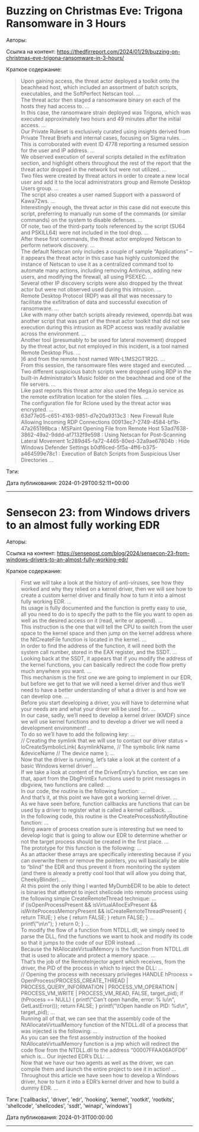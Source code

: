 # Buzzing on Christmas Eve: Trigona Ransomware in 3 Hours

Авторы: 


Ссылка на контент: 
https://thedfirreport.com/2024/01/29/buzzing-on-christmas-eve-trigona-ransomware-in-3-hours/

Краткое содержание: 

<blockquote>
Upon gaining access, the threat actor deployed a toolkit onto the beachhead host, which included an assortment of batch scripts, executables, and the SoftPerfect Netscan tool.   ...   <br>The threat actor then staged a ransomware binary on each of the hosts they had access to.   ...   <br>In this case, the ransomware strain deployed was Trigona, which was executed approximately two hours and 49 minutes after the initial access.   ...   <br>Our Private Ruleset is exclusively curated using insights derived from Private Threat Briefs and internal cases, focusing on Sigma rules.   ...   <br>This is corroborated with event ID 4778 reporting a resumed session for the user and IP address.   ...   <br>We observed execution of several scripts detailed in the exfiltration section, and highlight others throughout the rest of the report that the threat actor dropped in the network but were not utilized.   ...   <br>Two files were created by threat actors in order to create a new local user and add it to the local administrators group and Remote Desktop Users group.   ...   <br>The script also creates a user named Support with a password of Kawa72ws.   ...   <br>Interestingly enough, the threat actor in this case did not execute this script, preferring to manually run some of the commands (or similar commands) on the system to disable defenses.   ...   <br>Of note, two of the third-party tools referenced by the script (SU64 and PSKILL64) were not included in the tool drop.   ...   <br>After these first commands, the threat actor employed Netscan to perform network discovery.   ...   <br>The default Netscan only includes a couple of sample “Applications” – it appears the threat actor in this case has highly customized the instance of Netscan to use it as a centralized command tool to automate many actions, including removing Antivirus, adding new users, and modifying the firewall, all using PSEXEC.   ...   <br>Several other IP discovery scripts were also dropped by the threat actor but were not observed used during this intrusion.   ...   <br>Remote Desktop Protocol (RDP) was all that was necessary to facilitate the exfiltration of data and successful execution of ransomware.   ...   <br>Like with many other batch scripts already reviewed, openrdp.bat was another script that was part of the threat actor toolkit that did not see execution during this intrusion as RDP access was readily available across the environment.   ...   <br>Another tool (presumably to be used for lateral movement) dropped by the threat actor, but not employed in this incident, is a tool named Remote Desktop Plus.   ...   <br>]6 and from the remote host named WIN-L1MS2GT1R2G.   ...   <br>From this session, the ransomware files were staged and executed.   ...   <br>Two different suspicious batch scripts were dropped using RDP in the built-in Administrator’s Music folder on the beachhead and one of the file servers.   ...   <br>Like past reports this threat actor also used the Mega.io service as the remote exfiltration location for the stolen files.   ...   <br>The configuration file for Rclone used by the threat actor was encrypted.   ...   <br>63d77e05-c651-4163-9851-d7e20a9313c3 : New Firewall Rule Allowing Incoming RDP Connections 00913ec7-2749-4584-bf1b-47a265198bca : MSPaint Opening File from Remote Host 53ad7638-3862-49a2-9ddd-af7132f9e598 : Using Netscan for Post-Scanning Lateral Movement 1c289d45-fa72-4465-80ed-32a9ae67804b : Hide Windows Defender Settings b0df6ced-5f5a-4ff6-b375-a464599e78c1 : Execution of Batch Scripts from Suspicious User Directories   ...   
</blockquote>

Тэги: 


Дата публикования: 
2024-01-29T00:52:11+00:00

---

# Sensecon 23: from Windows drivers to an almost fully working EDR

Авторы: 


Ссылка на контент: 
https://sensepost.com/blog/2024/sensecon-23-from-windows-drivers-to-an-almost-fully-working-edr/

Краткое содержание: 

<blockquote>
First we will take a look at the history of anti-viruses, see how they worked and why they relied on a kernel driver, then we will see how to create a custom kernel driver and finally how to turn it into a almost fully working EDR.   ...   <br>Its usage is fully documented and the function is pretty easy to use, all you need to do is to specify the path to the file you want to open as well as the desired access on it (read, write or append).   ...   <br>This instruction is the one that will tell the CPU to switch from the user space to the kernel space and then jump on the kernel address where the NtCreateFile function is located in the kernel.   ...   <br>In order to find the address of the function, it will need both the system call number, stored in the EAX register, and the SSDT.   ...   <br>Looking back at the SSDT, it appears that if you modify the address of the kernel functions, you can basically redirect the code flow pretty much anywhere you want.   ...   <br>This mechanism is the first one we are going to implement in our EDR, but before we get to that we will need a kernel driver and thus we’ll need to have a better understanding of what a driver is and how we can develop one.   ...   <br>Before you start developing a driver, you will have to determine what your needs are and what your driver will be used for.   ...   <br>In our case, sadly, we’ll need to develop a kernel driver (KMDF) since we will use kernel functions and to develop a driver we will need a development environment!   ...   <br>To do so we’ll have to add the following key:   ...   <br>// Creating the symlink that we will use to contact our driver status = IoCreateSymbolicLink( &symlinkName, // The symbolic link name &deviceName   // The device name );   ...   <br>Now that the driver is running, let’s take a look at the content of a basic Windows kernel driver!   ...   <br>If we take a look at content of the DriverEntry’s function, we can see that, apart from the DbgPrintEx functions used to print messages in dbgview, two functions are called:   ...   <br>In our code, the routine is the following function:   ...   <br>And that’s it, at this point we have got a working kernel driver.   ...   <br>As we have seen before, function callbacks are functions that can be used by a driver to register what is called a kernel callback.   ...   <br>In the following code, this routine is the CreateProcessNotifyRoutine function:   ...   <br>Being aware of process creation sure is interesting but we need to develop logic that is going to allow our EDR to determine whether or not the target process should be created in the first place.   ...   <br>The prototype for this function is the following:   ...   <br>As an attacker these arrays are specifically interesting because if you can overwrite them or remove the pointers, you will basically be able to “blind” the EDR and thus prevent it from monitoring the system (and there is already a pretty cool tool that will allow you doing that, CheekyBlinder).   ...   <br>At this point the only thing I wanted MyDumbEDR to be able to detect is binaries that attempt to inject shellcode into remote process using the following simple CreateRemoteThread technique:   ...   <br>if (isOpenProcessPresent && isVirtualAllocExPresent && isWriteProcessMemoryPresent && isCreateRemoteThreadPresent) { return TRUE; } else { return FALSE; } return FALSE; }   ...   <br>printf("\n\n"); } return 0; }   ...   <br>To modify the flow of a function from NTDLL.dll, we simply need to parse the DLL, find the functions we want to hook and modify its code so that it jumps to the code of our EDR instead.   ...   <br>Because the NtAllocateVirtualMemory is the function from NTDLL.dll that is used to allocate and protect a memory space.   ...   <br>That’s the job of the RemoteInjector agent which receives, from the driver, the PID of the process in which to inject the DLL:   ...   <br>// Opening the process with necessary privileges HANDLE hProcess = OpenProcess(PROCESS_CREATE_THREAD | PROCESS_QUERY_INFORMATION | PROCESS_VM_OPERATION | PROCESS_VM_WRITE | PROCESS_VM_READ, FALSE, target_pid); if (hProcess == NULL) { printf("Can't open handle, error: % lu\n", GetLastError()); return FALSE; } printf("\tOpen handle on PID: %d\n", target_pid);   ...   <br>Running all of that, we can see that the assembly code of the NtAllocateVirtualMemory function of the NTDLL.dll of a process that was injected is the following:   ...   <br>As you can see the first assembly instruction of the hooked NtAllocateVirtualMemory function is a jmp which will redirect the code flow from the NTDLL.dll to the address “00007FFAA06A0FD6” which is… Our injected EDR’s DLL:   ...   <br>Now that we have our two agents as well as the driver, we can compile them and launch the entire project to see it in action!   ...   <br>Throughout this article we have seen how to develop a Windows driver, how to turn it into a EDR’s kernel driver and how to build a dummy EDR.   ...   
</blockquote>

Тэги: 
['callbacks', 'driver', 'edr', 'hooking', 'kernel', 'rootkit', 'rootkits', 'shellcode', 'shellcodes', 'ssdt', 'winapi', 'windows']

Дата публикования: 
2024-01-31T00:00:00

---

